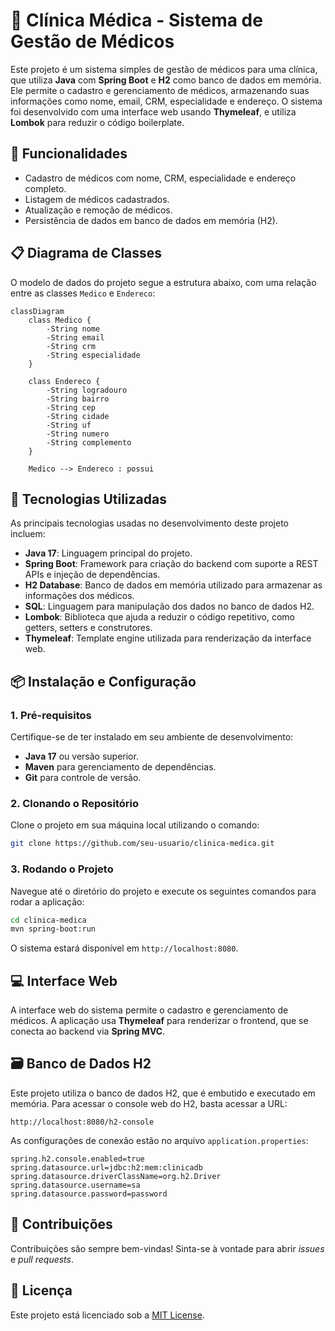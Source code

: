 
# 🏥 Clínica Médica - Sistema de Gestão de Médicos

Este projeto é um sistema simples de gestão de médicos para uma clínica, que utiliza **Java** com **Spring Boot** e **H2** como banco de dados em memória. Ele permite o cadastro e gerenciamento de médicos, armazenando suas informações como nome, email, CRM, especialidade e endereço. O sistema foi desenvolvido com uma interface web usando **Thymeleaf**, e utiliza **Lombok** para reduzir o código boilerplate.

## 🎯 Funcionalidades

- Cadastro de médicos com nome, CRM, especialidade e endereço completo.
- Listagem de médicos cadastrados.
- Atualização e remoção de médicos.
- Persistência de dados em banco de dados em memória (H2).

## 📋 Diagrama de Classes

O modelo de dados do projeto segue a estrutura abaixo, com uma relação entre as classes `Medico` e `Endereco`:

```mermaid
classDiagram
    class Medico {
        -String nome
        -String email
        -String crm
        -String especialidade
    }
    
    class Endereco {
        -String logradouro
        -String bairro
        -String cep
        -String cidade
        -String uf
        -String numero
        -String complemento
    }

    Medico --> Endereco : possui
```

## 🚀 Tecnologias Utilizadas

As principais tecnologias usadas no desenvolvimento deste projeto incluem:

- **Java 17**: Linguagem principal do projeto.
- **Spring Boot**: Framework para criação do backend com suporte a REST APIs e injeção de dependências.
- **H2 Database**: Banco de dados em memória utilizado para armazenar as informações dos médicos.
- **SQL**: Linguagem para manipulação dos dados no banco de dados H2.
- **Lombok**: Biblioteca que ajuda a reduzir o código repetitivo, como getters, setters e construtores.
- **Thymeleaf**: Template engine utilizada para renderização da interface web.

## 📦 Instalação e Configuração

### 1. Pré-requisitos

Certifique-se de ter instalado em seu ambiente de desenvolvimento:

- **Java 17** ou versão superior.
- **Maven** para gerenciamento de dependências.
- **Git** para controle de versão.

### 2. Clonando o Repositório

Clone o projeto em sua máquina local utilizando o comando:

```bash
git clone https://github.com/seu-usuario/clinica-medica.git
```

### 3. Rodando o Projeto

Navegue até o diretório do projeto e execute os seguintes comandos para rodar a aplicação:

```bash
cd clinica-medica
mvn spring-boot:run
```

O sistema estará disponível em `http://localhost:8080`.

## 💻 Interface Web

A interface web do sistema permite o cadastro e gerenciamento de médicos. A aplicação usa **Thymeleaf** para renderizar o frontend, que se conecta ao backend via **Spring MVC**.

## 🗃️ Banco de Dados H2

Este projeto utiliza o banco de dados H2, que é embutido e executado em memória. Para acessar o console web do H2, basta acessar a URL:

```
http://localhost:8080/h2-console
```

As configurações de conexão estão no arquivo `application.properties`:

```properties
spring.h2.console.enabled=true
spring.datasource.url=jdbc:h2:mem:clinicadb
spring.datasource.driverClassName=org.h2.Driver
spring.datasource.username=sa
spring.datasource.password=password
```

## 🤝 Contribuições

Contribuições são sempre bem-vindas! Sinta-se à vontade para abrir *issues* e *pull requests*.

## 📄 Licença

Este projeto está licenciado sob a [MIT License](LICENSE).
